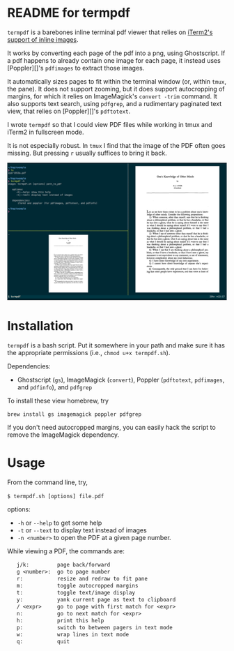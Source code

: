 # README for termpdf

`termpdf` is a barebones inline terminal pdf viewer that relies on [iTerm2's
support of inline images][].

It works by converting each page of the pdf into a png, using Ghostscript.
If a pdf happens to already contain one image for each page, it
instead uses [Poppler][]'s `pdfimages` to extract those images.

It automatically sizes pages to fit within the terminal window (or, within
`tmux`, the pane).
It does not support zooming, but it does support autocropping of margins,
for which it relies on ImageMagick's `convert -trim` command.
It also supports text search, using `pdfgrep`, and a rudimentary paginated
text view, that relies on [Poppler][]'s `pdftotext`.

I wrote `termpdf` so that I could view PDF files while working
in tmux and iTerm2 in fullscreen mode.

It is not especially robust. In `tmux` I find that the image of the PDF often
goes missing. But pressing `r` usually suffices to bring it back.

![screenshot](termpdf_screenshot.png)

# Installation

`termpdf` is a bash script. Put it somewhere in your path and make sure it has
the appropriate permissions (i.e., `chmod u+x termpdf.sh`).

Dependencies: 

-   Ghostscript (`gs`), ImageMagick (`convert`), Poppler
(`pdftotext`, `pdfimages`, and `pdfinfo`), and `pdfgrep`

To install these view homebrew, try

```
brew install gs imagemagick poppler pdfgrep
```

If you don't need autocropped margins, you can easily hack the script
to remove the ImageMagick dependency. 


# Usage

From the command line, try,

`$ termpdf.sh [options] file.pdf`

options: 

-   `-h` or `--help` to get some help
-   `-t` or `--text` to display text instead of images
-   `-n <number>` to open the PDF at a given page number.

While viewing a PDF, the commands are:

~~~
   j/k:         page back/forward
   g <number>:  go to page number
   r:           resize and redraw to fit pane
   m:           toggle autocropped margins
   t:           toggle text/image display
   y:           yank current page as text to clipboard
   / <expr>     go to page with first match for <expr>
   n:           go to next match for <expr>
   h:           print this help
   p:           switch to between pagers in text mode
   w:           wrap lines in text mode
   q:           quit
~~~



  [iTerm2's support of inline images]: https://iterm2.com/images.html
  [Poppler PDF rendering library]: http://poppler.freedesktop.org/
